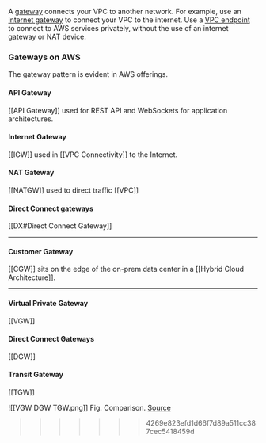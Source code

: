 A [gateway](https://docs.aws.amazon.com/vpc/latest/userguide/extend-intro.html) connects your VPC to another network. For example, use an [internet gateway](https://docs.aws.amazon.com/vpc/latest/userguide/VPC_Internet_Gateway.html) to connect your VPC to the internet. Use a [VPC endpoint](https://docs.aws.amazon.com/vpc/latest/privatelink/privatelink-access-aws-services.html) to connect to AWS services privately, without the use of an internet gateway or NAT device.

### Gateways on AWS
The gateway pattern is evident in AWS offerings.

#### API Gateway
[[API Gateway]] used for REST API and WebSockets for application architectures.

#### Internet Gateway
[[IGW]] used in [[VPC Connectivity]] to the Internet.

#### NAT Gateway
[[NATGW]] used to direct traffic [[VPC]]

#### Direct Connect gateways

[[DX#Direct Connect Gateway]]

---
#### Customer Gateway
[[CGW]] sits on the edge of the on-prem data center in a [[Hybrid Cloud Architecture]].

---
#### Virtual Private Gateway
[[VGW]]

#### Direct Connect Gateways
[[DGW]]

#### Transit Gateway
[[TGW]]


![[VGW DGW TGW.png]]
Fig. Comparison. [Source](https://www.megaport.com/blog/aws-vgw-vs-dgw-vs-tgw/)
>>>>>>> 4269e823efd1d66f7d89a511cc387cec5418459d
